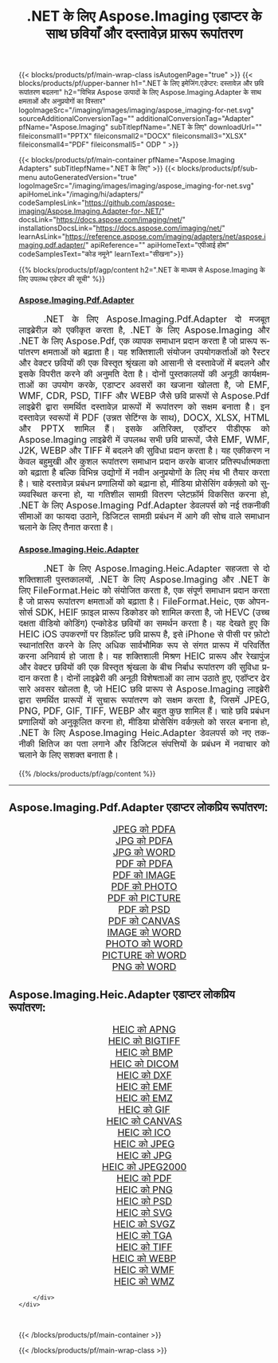 ﻿---
title: .NET के लिए Aspose.Imaging एडाप्टर के साथ छवियाँ और दस्तावेज़ प्रारूप रूपांतरण 
weight: 3920
url: /hi/adapters/net/ 
lang: hi
langdirlevel: 2
locales: zh-hans,ja,it,ru,de,es,fr,nl,id,lt,pl,pt,vi,tr,ko,zh-hant,ar,hi,th,sv,cs,uk,he
description: Aspose.Imaging एडाप्टर और विभिन्न प्रकार के Aspose उत्पादों का उपयोग करके अपने प्रारूप रूपांतरण कार्यों को सुव्यवस्थित करें। ये एडेप्टर Aspose.Imaging और अन्य प्रमुख Aspose टूल के बीच छवि और दस्तावेज़ रूपांतरण को सक्षम करते हैं, जिससे आपके डिजिटल प्रोजेक्ट्स में एक तरल एकीकरण प्रक्रिया सुनिश्चित होती है।
---

{{< blocks/products/pf/main-wrap-class isAutogenPage="true" >}}
{{< blocks/products/pf/upper-banner h1=".NET के लिए इमेजिंग.एडेप्टर: दस्तावेज़ और छवि रूपांतरण बदलना" h2="विभिन्न Aspose उत्पादों के लिए Aspose.Imaging.Adapter के साथ क्षमताओं और अनुप्रयोगों का विस्तार" logoImageSrc="/imaging/images/imaging/aspose_imaging-for-net.svg" sourceAdditionalConversionTag="" additionalConversionTag="Adapter" pfName="Aspose.Imaging" subTitlepfName=".NET के लिए" downloadUrl="" fileiconsmall1="PPTX" fileiconsmall2="DOCX" fileiconsmall3="XLSX" fileiconsmall4="PDF" fileiconsmall5=" ODP " >}}

{{< blocks/products/pf/main-container pfName="Aspose.Imaging Adapters" subTitlepfName=".NET के लिए" >}}
{{< blocks/products/pf/sub-menu autoGeneratedVersion="true" logoImageSrc="/imaging/images/imaging/aspose_imaging-for-net.svg" apiHomeLink="/imaging/hi/adapters/" codeSamplesLink="https://github.com/aspose-imaging/Aspose.Imaging.Adapter-for-.NET/" docsLink="https://docs.aspose.com/imaging/net/" installationsDocsLink="https://docs.aspose.com/imaging/net/" learnAsLink="https://reference.aspose.com/imaging/adapters/net/aspose.imaging.pdf.adapter/" apiReference="" apiHomeText="एपीआई होम" codeSamplesText="कोड नमूने" learnText="सीखना">}}

{{% blocks/products/pf/agp/content h2=".NET के माध्यम से Aspose.Imaging के लिए उपलब्ध एडेप्टर की सूची" %}}

<h3><a href="https://reference.aspose.com/imaging/adapters/net/aspose.imaging.pdf.adapter/">Aspose.Imaging.Pdf.Adapter</a></h3>

<p align="justify" style="font-size:18px;text-indent:50px;">.NET के लिए Aspose.Imaging.Pdf.Adapter दो मजबूत लाइब्रेरीज़ को एकीकृत करता है, .NET के लिए Aspose.Imaging और .NET के लिए Aspose.Pdf, एक व्यापक समाधान प्रदान करता है जो प्रारूप रूपांतरण क्षमताओं को बढ़ाता है। यह शक्तिशाली संयोजन उपयोगकर्ताओं को रैस्टर और वेक्टर छवियों की एक विस्तृत श्रृंखला को आसानी से दस्तावेजों में बदलने और इसके विपरीत करने की अनुमति देता है। दोनों पुस्तकालयों की अनूठी कार्यक्षमताओं का उपयोग करके, एडाप्टर अवसरों का खजाना खोलता है, जो EMF, WMF, CDR, PSD, TIFF और WEBP जैसे छवि प्रारूपों से Aspose.Pdf लाइब्रेरी द्वारा समर्थित दस्तावेज़ प्रारूपों में रूपांतरण को सक्षम बनाता है। इन दस्तावेज़ स्वरूपों में PDF (उन्नत सेटिंग्स के साथ), DOCX, XLSX, HTML और PPTX शामिल हैं। इसके अतिरिक्त, एडॉप्टर पीडीएफ को Aspose.Imaging लाइब्रेरी में उपलब्ध सभी छवि प्रारूपों, जैसे EMF, WMF, J2K, WEBP और TIFF में बदलने की सुविधा प्रदान करता है। यह एकीकरण न केवल बहुमुखी और कुशल रूपांतरण समाधान प्रदान करके बाजार प्रतिस्पर्धात्मकता को बढ़ाता है बल्कि विभिन्न उद्योगों में नवीन अनुप्रयोगों के लिए मंच भी तैयार करता है। चाहे दस्तावेज़ प्रबंधन प्रणालियों को बढ़ाना हो, मीडिया प्रोसेसिंग वर्कफ़्लो को सुव्यवस्थित करना हो, या गतिशील सामग्री वितरण प्लेटफ़ॉर्म विकसित करना हो, .NET के लिए Aspose.Imaging Pdf.Adapter डेवलपर्स को नई तकनीकी सीमाओं का फायदा उठाने, डिजिटल सामग्री प्रबंधन में आगे की सोच वाले समाधान चलाने के लिए तैनात करता है।</p>

<h3><a href="https://reference.aspose.com/imaging/adapters/net/aspose.imaging.heic.adapter/">Aspose.Imaging.Heic.Adapter</a></h3>

<p align="justify" style="font-size:18px;text-indent:50px;">.NET के लिए Aspose.Imaging.Heic.Adapter सहजता से दो शक्तिशाली पुस्तकालयों, .NET के लिए Aspose.Imaging और .NET के लिए FileFormat.Heic को संयोजित करता है, एक संपूर्ण समाधान प्रदान करता है जो प्रारूप रूपांतरण क्षमताओं को बढ़ाता है। FileFormat.Heic, एक ओपन-सोर्स SDK, HEIF फ़ाइल प्रारूप डिकोडर को शामिल करता है, जो HEVC (उच्च दक्षता वीडियो कोडिंग) एन्कोडेड छवियों का समर्थन करता है। यह देखते हुए कि HEIC iOS उपकरणों पर डिफ़ॉल्ट छवि प्रारूप है, इसे iPhone से पीसी पर फ़ोटो स्थानांतरित करने के लिए अधिक सार्वभौमिक रूप से संगत प्रारूप में परिवर्तित करना अनिवार्य हो जाता है। यह शक्तिशाली मिश्रण HEIC प्रारूप और रेखापुंज और वेक्टर छवियों की एक विस्तृत श्रृंखला के बीच निर्बाध रूपांतरण की सुविधा प्रदान करता है। दोनों लाइब्रेरी की अनूठी विशेषताओं का लाभ उठाते हुए, एडॉप्टर ढेर सारे अवसर खोलता है, जो HEIC छवि प्रारूप से Aspose.Imaging लाइब्रेरी द्वारा समर्थित प्रारूपों में सुचारू रूपांतरण को सक्षम करता है, जिसमें JPEG, PNG, PDF, GIF, TIFF, WEBP और बहुत कुछ शामिल हैं। चाहे छवि प्रबंधन प्रणालियों को अनुकूलित करना हो, मीडिया प्रोसेसिंग वर्कफ़्लो को सरल बनाना हो, .NET के लिए Aspose.Imaging Heic.Adapter डेवलपर्स को नए तकनीकी क्षितिज का पता लगाने और डिजिटल संपत्तियों के प्रबंधन में नवाचार को चलाने के लिए सशक्त बनाता है।</p>


{{% /blocks/products/pf/agp/content %}}

<div class="container-fluid productfamilypage bg-gray">
    <div class="convertypes bg-gray agp-content section">
        <div class="container">
		<hr style="margin-left:-20px;"/>		
		    <h4 style="margin-left:-20px;margin-bottom:20px;font-size:22px;">Aspose.Imaging.Pdf.Adapter एडाप्टर लोकप्रिय रूपांतरण:</h4>
<div class="row other-converters" style="font-size: 19px;text-align:center;">
<div class='col-md-3 other-converter remove-lp remove-rp'><a href="/imaging/hi/adapters/net/jpeg-to-pdfa/" style="padding:15px;">JPEG को PDFA</a></div>
<div class='col-md-3 other-converter remove-lp remove-rp'><a href="/imaging/hi/adapters/net/jpg-to-pdfa/" style="padding:15px;">JPG को PDFA</a></div>
<div class='col-md-3 other-converter remove-lp remove-rp'><a href="/imaging/hi/adapters/net/jpg-to-word/" style="padding:15px;">JPG को WORD</a></div>
<div class='col-md-3 other-converter remove-lp remove-rp'><a href="/imaging/hi/adapters/net/pdf-to-pdfa/" style="padding:15px;">PDF को PDFA</a></div>
<div class='col-md-3 other-converter remove-lp remove-rp'><a href="/imaging/hi/adapters/net/pdf-to-image/" style="padding:15px;">PDF को IMAGE</a></div>
<div class='col-md-3 other-converter remove-lp remove-rp'><a href="/imaging/hi/adapters/net/pdf-to-photo/" style="padding:15px;">PDF को PHOTO</a></div>
<div class='col-md-3 other-converter remove-lp remove-rp'><a href="/imaging/hi/adapters/net/pdf-to-picture/" style="padding:15px;">PDF को PICTURE</a></div>
<div class='col-md-3 other-converter remove-lp remove-rp'><a href="/imaging/hi/adapters/net/pdf-to-psd/" style="padding:15px;">PDF को PSD</a></div>
<div class='col-md-3 other-converter remove-lp remove-rp'><a href="/imaging/hi/adapters/net/pdf-to-canvas/" style="padding:15px;">PDF को CANVAS</a></div>
<div class='col-md-3 other-converter remove-lp remove-rp'><a href="/imaging/hi/adapters/net/image-to-word/" style="padding:15px;">IMAGE को WORD</a></div>
<div class='col-md-3 other-converter remove-lp remove-rp'><a href="/imaging/hi/adapters/net/photo-to-word/" style="padding:15px;">PHOTO को WORD</a></div>
<div class='col-md-3 other-converter remove-lp remove-rp'><a href="/imaging/hi/adapters/net/picture-to-word/" style="padding:15px;">PICTURE को WORD</a></div>
<div class='col-md-3 other-converter remove-lp remove-rp'><a href="/imaging/hi/adapters/net/png-to-word/" style="padding:15px;">PNG को WORD</a></div>
</div>
<h4 style="margin-left:-20px;margin-bottom:20px;font-size:22px;">Aspose.Imaging.Heic.Adapter एडाप्टर लोकप्रिय रूपांतरण:</h4>
<div class="row other-converters" style="font-size: 19px;text-align:center;">
<div class='col-md-3 other-converter remove-lp remove-rp'><a href="/imaging/hi/adapters/net/heic-to-apng/" style="padding:15px;">HEIC को APNG</a></div>
<div class='col-md-3 other-converter remove-lp remove-rp'><a href="/imaging/hi/adapters/net/heic-to-bigtiff/" style="padding:15px;">HEIC को BIGTIFF</a></div>
<div class='col-md-3 other-converter remove-lp remove-rp'><a href="/imaging/hi/adapters/net/heic-to-bmp/" style="padding:15px;">HEIC को BMP</a></div>
<div class='col-md-3 other-converter remove-lp remove-rp'><a href="/imaging/hi/adapters/net/heic-to-dicom/" style="padding:15px;">HEIC को DICOM</a></div>
<div class='col-md-3 other-converter remove-lp remove-rp'><a href="/imaging/hi/adapters/net/heic-to-dxf/" style="padding:15px;">HEIC को DXF</a></div>
<div class='col-md-3 other-converter remove-lp remove-rp'><a href="/imaging/hi/adapters/net/heic-to-emf/" style="padding:15px;">HEIC को EMF</a></div>
<div class='col-md-3 other-converter remove-lp remove-rp'><a href="/imaging/hi/adapters/net/heic-to-emz/" style="padding:15px;">HEIC को EMZ</a></div>
<div class='col-md-3 other-converter remove-lp remove-rp'><a href="/imaging/hi/adapters/net/heic-to-gif/" style="padding:15px;">HEIC को GIF</a></div>
<div class='col-md-3 other-converter remove-lp remove-rp'><a href="/imaging/hi/adapters/net/heic-to-canvas/" style="padding:15px;">HEIC को CANVAS</a></div>
<div class='col-md-3 other-converter remove-lp remove-rp'><a href="/imaging/hi/adapters/net/heic-to-ico/" style="padding:15px;">HEIC को ICO</a></div>
<div class='col-md-3 other-converter remove-lp remove-rp'><a href="/imaging/hi/adapters/net/heic-to-jpeg/" style="padding:15px;">HEIC को JPEG</a></div>
<div class='col-md-3 other-converter remove-lp remove-rp'><a href="/imaging/hi/adapters/net/heic-to-jpg/" style="padding:15px;">HEIC को JPG</a></div>
<div class='col-md-3 other-converter remove-lp remove-rp'><a href="/imaging/hi/adapters/net/heic-to-jpeg2000/" style="padding:15px;">HEIC को JPEG2000</a></div>
<div class='col-md-3 other-converter remove-lp remove-rp'><a href="/imaging/hi/adapters/net/heic-to-pdf/" style="padding:15px;">HEIC को PDF</a></div>
<div class='col-md-3 other-converter remove-lp remove-rp'><a href="/imaging/hi/adapters/net/heic-to-png/" style="padding:15px;">HEIC को PNG</a></div>
<div class='col-md-3 other-converter remove-lp remove-rp'><a href="/imaging/hi/adapters/net/heic-to-psd/" style="padding:15px;">HEIC को PSD</a></div>
<div class='col-md-3 other-converter remove-lp remove-rp'><a href="/imaging/hi/adapters/net/heic-to-svg/" style="padding:15px;">HEIC को SVG</a></div>
<div class='col-md-3 other-converter remove-lp remove-rp'><a href="/imaging/hi/adapters/net/heic-to-svgz/" style="padding:15px;">HEIC को SVGZ</a></div>
<div class='col-md-3 other-converter remove-lp remove-rp'><a href="/imaging/hi/adapters/net/heic-to-tga/" style="padding:15px;">HEIC को TGA</a></div>
<div class='col-md-3 other-converter remove-lp remove-rp'><a href="/imaging/hi/adapters/net/heic-to-tiff/" style="padding:15px;">HEIC को TIFF</a></div>
<div class='col-md-3 other-converter remove-lp remove-rp'><a href="/imaging/hi/adapters/net/heic-to-webp/" style="padding:15px;">HEIC को WEBP</a></div>
<div class='col-md-3 other-converter remove-lp remove-rp'><a href="/imaging/hi/adapters/net/heic-to-wmf/" style="padding:15px;">HEIC को WMF</a></div>
<div class='col-md-3 other-converter remove-lp remove-rp'><a href="/imaging/hi/adapters/net/heic-to-wmz/" style="padding:15px;">HEIC को WMZ</a></div>
</div>
                
        </div>
    </div>
</div>
<br/>

{{< /blocks/products/pf/main-container >}}

{{< /blocks/products/pf/main-wrap-class >}}
